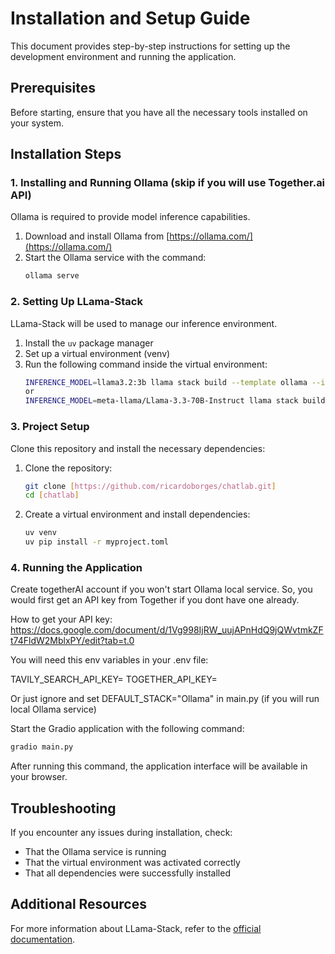 # Installation and Setup Guide

This document provides step-by-step instructions for setting up the development environment and running the application.

## Prerequisites

Before starting, ensure that you have all the necessary tools installed on your system.

## Installation Steps

### 1. Installing and Running Ollama (skip if you will use Together.ai API)

Ollama is required to provide model inference capabilities.

1. Download and install Ollama from [https://ollama.com/](https://ollama.com/)
2. Start the Ollama service with the command:
   ```bash
   ollama serve
   ```

### 2. Setting Up LLama-Stack

LLama-Stack will be used to manage our inference environment.

1. Install the `uv` package manager
2. Set up a virtual environment (venv)
3. Run the following command inside the virtual environment:
   ```bash
   INFERENCE_MODEL=llama3.2:3b llama stack build --template ollama --image-type venv --run
   or
   INFERENCE_MODEL=meta-llama/Llama-3.3-70B-Instruct llama stack build --template together --image-type venv --run
   ```

### 3. Project Setup

Clone this repository and install the necessary dependencies:

1. Clone the repository:
   ```bash
   git clone [https://github.com/ricardoborges/chatlab.git]
   cd [chatlab]
   ```

2. Create a virtual environment and install dependencies:
   ```bash
   uv venv
   uv pip install -r myproject.toml
   ```

### 4. Running the Application

Create togetherAI account if you won't start Ollama local service. So, you would first get an API key from Together if you dont have one already.

How to get your API key: 
https://docs.google.com/document/d/1Vg998IjRW_uujAPnHdQ9jQWvtmkZFt74FldW2MblxPY/edit?tab=t.0

You will need this env variables in your .env file:

TAVILY_SEARCH_API_KEY=
TOGETHER_API_KEY=

Or just ignore and set DEFAULT_STACK="Ollama" in main.py (if you will run local Ollama service)

Start the Gradio application with the following command:

```bash
gradio main.py
```

After running this command, the application interface will be available in your browser.

## Troubleshooting

If you encounter any issues during installation, check:
- That the Ollama service is running
- That the virtual environment was activated correctly
- That all dependencies were successfully installed

## Additional Resources

For more information about LLama-Stack, refer to the [official documentation](https://llama-stack.readthedocs.io/en/latest/getting_started/index.html).